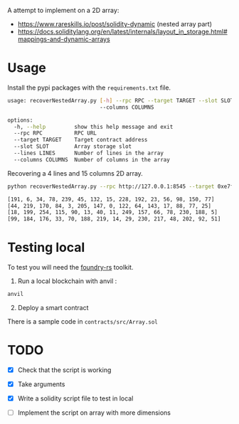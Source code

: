 A attempt to implement on a 2D array:

- https://www.rareskills.io/post/solidity-dynamic (nested array part)
- https://docs.soliditylang.org/en/latest/internals/layout_in_storage.html#mappings-and-dynamic-arrays

# Usage

Install the pypi packages with the `requirements.txt` file.

```bash
usage: recoverNestedArray.py [-h] --rpc RPC --target TARGET --slot SLOT --lines LINES
                             --columns COLUMNS

options:
  -h, --help         show this help message and exit
  --rpc RPC          RPC URL
  --target TARGET    Target contract address
  --slot SLOT        Array storage slot
  --lines LINES      Number of lines in the array
  --columns COLUMNS  Number of columns in the array
```

Recovering a 4 lines and 15 columns 2D array.

```bash
python recoverNestedArray.py --rpc http://127.0.0.1:8545 --target 0xe7f1725E7734CE288F8367e1Bb143E90bb3F0512 --slot 0 --lines 4 --columns 15

[191, 6, 34, 78, 239, 45, 132, 15, 228, 192, 23, 56, 98, 150, 77]
[44, 219, 170, 84, 3, 205, 147, 0, 122, 64, 143, 17, 88, 77, 25]
[18, 199, 254, 115, 90, 13, 40, 11, 249, 157, 66, 78, 230, 188, 5]
[99, 184, 176, 33, 70, 188, 219, 14, 29, 230, 217, 48, 202, 92, 51]
```

# Testing local

To test you will need the [foundry-rs](https://book.getfoundry.sh/) toolkit.

1. Run a local blockchain with anvil :

```bash
anvil
```

2. Deploy a smart contract

There is a sample code in `contracts/src/Array.sol`




# TODO

- [x] Check that the script is working

- [x] Take arguments

- [x] Write a solidity script file to test in local

- [ ] Implement the script on array with more dimensions

